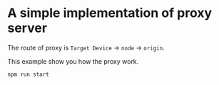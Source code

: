 # A simple implementation of proxy server
The route of proxy is
`Target Device` -> `node` -> `origin`.

This example show you how the proxy work.

```bash
npm run start
```